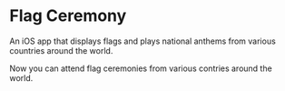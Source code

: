 # Flag Ceremony

An iOS app that displays flags and plays national anthems from various countries around the world.

Now you can attend flag ceremonies from various contries around the world.
